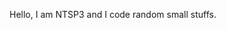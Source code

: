 Hello, I am NTSP3 and I code random small stuffs.

<!---
NTSP3/NTSP3 is a ✨ special ✨ repository because its `README.md` (this file) appears on your GitHub profile.
You can click the Preview link to take a look at your changes.
--->
